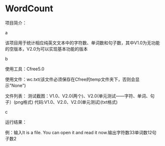 # WordCount
项目简介：

a

该项目用于统计相应纯英文文本中的字符数、单词数和句子数，其中V1.0为无功能的空版本，V2.0为可以实现基本功能的版本

b

使用工具：Cfree5.0 

使用文件：wc.txt(该文件必须保存在Cfree的temp文件夹下，否则会显示"None") 

文件列表：
测试截图：V1.0、V2.0(两个)、V2.0(单元测试——字符、单词、句子）(png格式)
代码:V1.0、V2.0、V2.0(单元测试)(txt格式)

c

运行结果：

例：输入It is a file. You can open it and read it now.输出字符数33单词数12句子数2
